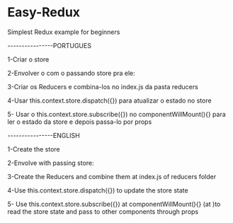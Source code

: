 # Easy-Redux
Simplest Redux example for beginners

----------------PORTUGUES

1-Criar o store

2-Envolver o <App/> com o <Provider> passando store pra ele:
  
<Provider store={store}>
  <App/>
</Provider>

3-Criar os Reducers e combina-los no index.js da pasta reducers

4-Usar this.context.store.dispatch({}) para atualizar o estado no store

5- Usar o this.context.store.subscribe({})  no componentWillMount(){} para ler o estado da store e depois passa-lo por props

----------------ENGLISH

1-Create the store

2-Envolve <App/> with <Provider> passing store:
  
<Provider store={store}>
  <App/>
</Provider>

3-Create the Reducers and combine them at index.js of reducers folder

4-Use this.context.store.dispatch({}) to update the store state

5- Use this.context.store.subscribe({}) at componentWillMount(){} (at <App/>)to read the store state and pass to other components
through props
